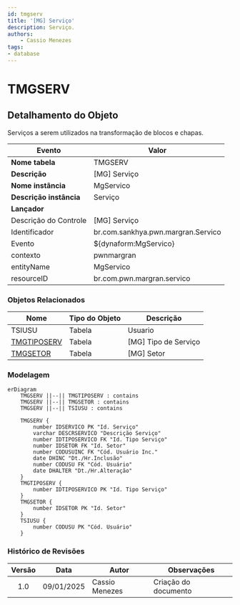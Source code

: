 ```yaml
---
id: tmgserv
title: '[MG] Serviço'
description: Serviço.
authors:
    - Cassio Menezes
tags: 
- database
---
```

# TMGSERV

## Detalhamento do Objeto

Serviços a serem utilizados na transformação de blocos e chapas.

| Evento | Valor |
|--|--|
| **Nome tabela** | TMGSERV |
| **Descrição** | [MG] Serviço |
| **Nome instância** | MgServico |
| **Descrição instância** | Serviço |
| **Lançador** |
| Descrição do Controle | [MG] Serviço |
| Identificador | br.com.sankhya.pwn.margran.Servico |
| Evento | ${dynaform:MgServico} |
| contexto | pwnmargran |
| entityName | MgServico |
| resourceID | br.com.pwn.margran.servico |

### Objetos Relacionados

| Nome | Tipo do Objeto | Descrição |
|--|--|--|
| TSIUSU | Tabela | Usuario |
| [TMGTIPOSERV](TMGTIPOSERV.md) | Tabela | [MG] Tipo de Serviço |
| [TMGSETOR](TMGSETOR.md) | Tabela | [MG] Setor |

### Modelagem

```mermaid
erDiagram
    TMGSERV ||--|| TMGTIPOSERV : contains
    TMGSERV ||--|| TMGSETOR : contains
    TMGSERV ||--|| TSIUSU : contains

	TMGSERV {
		number IDSERVICO PK "Id. Serviço"
        varchar DESCRSERVICO "Descrição Serviço"
		number IDTIPOSERVICO FK "Id. Tipo Serviço"
		number IDSETOR FK "Id. Setor"
        number CODUSUINC FK "Cód. Usuário Inc."
        date DHINC "Dt./Hr.Inclusão"
        number CODUSU FK "Cód. Usuário"
        date DHALTER "Dt./Hr.Alteração"
	}
	TMGTIPOSERV {
		number IDTIPOSERVICO PK "Id. Tipo Serviço"
	}
	TMGSETOR {
		number IDSETOR PK "Id. Setor"
	}
    TSIUSU {
        number CODUSU PK "Cód. Usuário"
    }
```

### Histórico de Revisões

| Versão | Data | Autor | Observações |
|:--:|:--:|--|--|
| 1.0 | 09/01/2025 | Cassio Menezes | Criação do documento |
